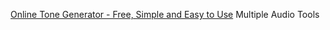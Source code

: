 
[Online Tone Generator - Free, Simple and Easy to Use](https://onlinetonegenerator.com/)
Multiple Audio Tools
